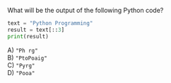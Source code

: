 What will be the output of the following Python code?

```python
text = "Python Programming"
result = text[::3]
print(result)
```

A) `"Ph rg"`  
B) `"PtoPoaig"`  
C) `"Pyrg"`  
D) `"Pooa"`

<!-- ANSWER: B -->